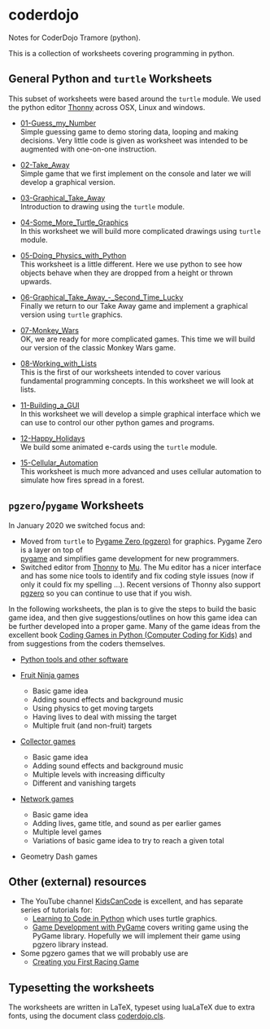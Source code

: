 # coderdojo
Notes for CoderDojo Tramore (python).

This is a collection of worksheets covering programming in python.

## General Python and <code>turtle</code> Worksheets

This subset of worksheets were based around the <code>turtle</code> module. We used the python editor [Thonny](https://thonny.org) across OSX, Linux and windows.

 * [01-Guess_my_Number](01-Guess_my_Number/01-Guess_my_Number.pdf)</br>
 Simple guessing game to demo storing data, looping and making decisions. Very little code is given as worksheet was intended to be augmented with one-on-one instruction.

 * [02-Take_Away](02-Take_Away/02-Take_Away/.pdf)</br>
 Simple game that we first implement on the console and later we will develop a graphical version.

 * [03-Graphical_Take_Away](03-Graphical_Take_Away/03-Graphical_Take_Away.pdf)</br>
 Introduction to drawing using the <code>turtle</code> module.

 * [04-Some_More_Turtle_Graphics](04-Some_More_Turtle_Graphics/04-Some_More_Turtle_Graphics.pdf)</br>
 In this worksheet we will build more complicated drawings using <code>turtle</code> module.

 * [05-Doing_Physics_with_Python](05-Doing_Physics_with_Python/05-Doing_Physics_with_Python.pdf)</br>
 This worksheet is a little different. Here we use python to see how objects behave when they are dropped from a height or thrown upwards.

 * [06-Graphical_Take_Away_-_Second_Time_Lucky](06-Graphical_Take_Away_-_Second_Time_Lucky/06-Graphical_Take_Away_-_Second_Time_Lucky.pdf)</br>
 Finally we return to our Take Away game and implement a graphical version using <code>turtle</code> graphics.

 * [07-Monkey_Wars](07-Monkey_Wars/07-Monkey_Wars.pdf)</br>
 OK, we are ready for more complicated games. This time we will build our version of the classic Monkey Wars game.

 * [08-Working_with_Lists](08-Working_with_Lists/08-Working_with_Lists.pdf)</br>
 This is the first of our worksheets intended to cover various fundamental programming concepts. In this worksheet we will look at lists.

 * [11-Building_a_GUI](11-Building_a_GUI/11-Building_a_GUI.pdf)</br>
 In this worksheet we will develop a simple graphical interface which we can use to control our other python games and programs.

 * [12-Happy_Holidays](12-Happy_Holidays/12-Happy_Holidays.pdf)</br>
 We build some animated e-cards using the <code>turtle</code> module.

 * [15-Cellular_Automation](15-Cellular_Automation/15-Cellular_Automation.pdf)</br>
 This worksheet is much more advanced and uses cellular automation to simulate how fires spread in a forest.

## <code>pgzero</code>/<code>pygame</code> Worksheets

In January 2020 we switched focus and:

 * Moved from <code>turtle</code> to
  [Pygame Zero (pgzero)](https://pygame-zero.readthedocs.io/en/stable/) for graphics. Pygame Zero is a layer on top of   
[pygame](https://www.pygame.org) and simplifies game development for new programmers.
 * Switched editor from [Thonny](https://thonny.org) to
 [Mu](https://codewith.mu). The Mu editor has a nicer interface and has some nice tools to identify and fix coding style issues (now if only it could fix my spelling ...). Recent versions of Thonny also support [pgzero](https://pygame-zero.readthedocs.io/en/stable/) so you can continue to use that if you wish.

In the following worksheets, the plan is to give the steps to build the basic game idea, and then give suggestions/outlines on how this game idea can be further developed into a proper game.
Many of the game ideas from the excellent book <a href="https://www.dk.com/uk/book/9780241317792-computer-coding-python-games-for-kids/">Coding Games in Python (Computer Coding for Kids)</a> and from suggestions from the coders themselves.
</div>

* [Python tools and other software](20-Python_for_2020/20-Python_for_2020.pdf)</br>

* [Fruit Ninja games](21-fruit_ninga_games/21-fruit_ninga_games.pdf)
  * Basic game idea
  * Adding sound effects and background music
  * Using physics to get moving targets
  * Having lives to deal with missing the target
  * Multiple fruit (and non-fruit) targets
* [Collector games](22-collector_games/22-collector_games.pdf)
  * Basic game idea
  * Adding sound effects and background music
  * Multiple levels with increasing difficulty
  * Different and vanishing targets 
  
* [Network games](23-network_games/23-network_games.pdf)
  * Basic game idea
  * Adding lives, game title, and sound as per earlier games
  * Multiple level games
  * Variations of basic game idea to try to reach a given total
  
* Geometry Dash games

## Other (external) resources

 * The YouTube channel [KidsCanCode](https://www.youtube.com/channel/UCNaPQ5uLX5iIEHUCLmfAgKg) is excellent, and has separate series of tutorials for:
 	* [Learning to Code in Python](https://www.youtube.com/playlist?list=PLsk-HSGFjnaGe7sS_4VpZoEtZF2VoWtoR) which uses turtle graphics.
	* [Game Development with PyGame](https://www.youtube.com/playlist?list=PLsk-HSGFjnaH5yghzu7PcOzm9NhsW0Urw) 
	covers writing game using the PyGame library. Hopefully we will implement their game using pgzero library instead. 
 * Some pgzero games that we will probably use are
 	* [Creating you First Racing Game](https://www.instructables.com/id/Create-Your-First-Racing-Game/)
 

## Typesetting the worksheets

The worksheets are written in LaTeX, typeset using luaLaTeX due to extra fonts, using the document class [coderdojo.cls](latex/coderdojo.cls).
